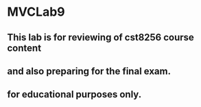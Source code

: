 # MVCLab9

## This lab is for reviewing of cst8256 course content 
## and also preparing for the final exam. 
## for educational purposes only. 

